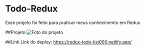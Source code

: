 # Todo-Redux

Esse projeto foi feito para praticar meus conhecimento em Redux

##Projeto
<img src="https://user-images.githubusercontent.com/107278245/227750053-5b2b4af0-f286-47ad-89ea-dfa5aaad02ed.png" alt="Foto do projeto" />


##Link
Link do deploy: https://redux-todo-list000.netlify.app/
